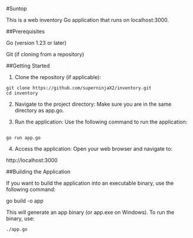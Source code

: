 #Suntop

This is a web inventory Go application that runs on localhost:3000.

##Prerequisites

Go (version 1.23 or later)

Git (if cloning from a repository)


##Getting Started

1. Clone the repository (if applicable):
```
git clone https://github.com/superninjaX2/inventory.git
cd inventory
```

2. Navigate to the project directory: Make sure you are in the same directory as app.go.


3. Run the application: Use the following command to run the application:
```

go run app.go
```


4. Access the application: Open your web browser and navigate to:

http://localhost:3000



##Building the Application

If you want to build the application into an executable binary, use the following command:

go build -o app

This will generate an app binary (or app.exe on Windows). To run the binary, use:
```
./app.go
```

